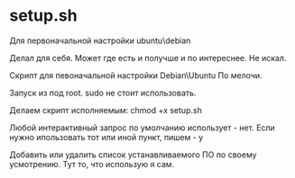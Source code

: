 # setup.sh
Для первоначальной настройки ubuntu\debian

Делал для себя. Может где есть и получше и по интереснее. Не искал. 

Скрипт для певоначальной настройки Debian\Ubuntu По мелочи. 

Запуск из под root. sudo не стоит использовать. 

Делаем скрипт исполняемым: chmod +x setup.sh

Любой интерактивный запрос по умолчанию использует - нет. Если нужно ипользовать тот или иной пункт, пишем - y

Добавить или удалить список устанавливаемого ПО по своему усмотрению. Тут то, что использую я сам.
